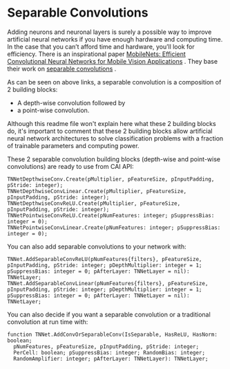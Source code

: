 # Separable Convolutions
Adding neurons and neuronal layers is surely a possible way to improve artificial neural networks if you have enough hardware
and computing time. In the case that you can’t afford time and hardware, you’ll look for efficiency. There is an inspirational
paper [MobileNets: Efficient Convolutional Neural Networks for Mobile Vision Applications](https://arxiv.org/abs/1704.04861) . They base
their work on [separable convolutions](https://towardsdatascience.com/a-basic-introduction-to-separable-convolutions-b99ec3102728) .

As can be seen on above links, a separable convolution is a composition of 2 building blocks: 
* A depth-wise convolution followed by 
* a point-wise convolution. 

Although this readme file won't explain here what these 2 building blocks do, it's important to comment that these 2 building blocks
allow artificial neural network architectures to solve classification problems with a fraction of trainable parameters and computing power.

These 2 separable convolution building blocks (depth-wise and point-wise convolutions) are ready to use from CAI API:
```
TNNetDepthwiseConv.Create(pMultiplier, pFeatureSize, pInputPadding, pStride: integer);
TNNetDepthwiseConvLinear.Create(pMultiplier, pFeatureSize, pInputPadding, pStride: integer);
TNNetDepthwiseConvReLU.Create(pMultiplier, pFeatureSize, pInputPadding, pStride: integer);
TNNetPointwiseConvReLU.Create(pNumFeatures: integer; pSuppressBias: integer = 0);
TNNetPointwiseConvLinear.Create(pNumFeatures: integer; pSuppressBias: integer = 0);
```

You can also add separable convolutions to your network with:
```
TNNet.AddSeparableConvReLU(pNumFeatures{filters}, pFeatureSize, pInputPadding, pStride: integer; pDepthMultiplier: integer = 1; pSuppressBias: integer = 0; pAfterLayer: TNNetLayer = nil): TNNetLayer;
TNNet.AddSeparableConvLinear(pNumFeatures{filters}, pFeatureSize, pInputPadding, pStride: integer; pDepthMultiplier: integer = 1; pSuppressBias: integer = 0; pAfterLayer: TNNetLayer = nil): TNNetLayer;
```

You can also decide if you want a separable convolution or a traditional convolution at run time with:
```
function TNNet.AddConvOrSeparableConv(IsSeparable, HasReLU, HasNorm: boolean;
  pNumFeatures, pFeatureSize, pInputPadding, pStride: integer;
  PerCell: boolean; pSuppressBias: integer; RandomBias: integer;
  RandomAmplifier: integer; pAfterLayer: TNNetLayer): TNNetLayer;
```
